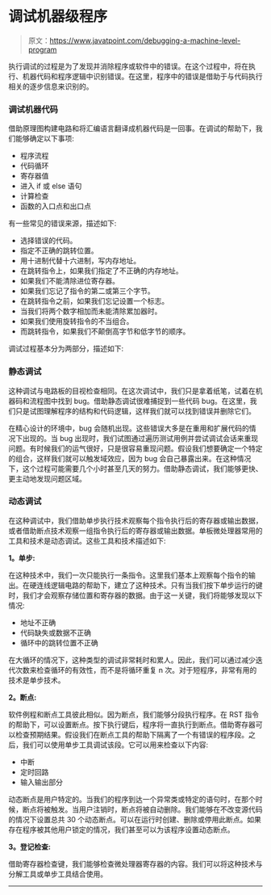 # 调试机器级程序

> 原文：<https://www.javatpoint.com/debugging-a-machine-level-program>

执行调试的过程是为了发现并消除程序或软件中的错误。在这个过程中，将在执行、机器代码和程序逻辑中识别错误。在这里，程序中的错误是借助于与代码执行相关的逐步信息来识别的。

### 调试机器代码

借助原理图构建电路和将汇编语言翻译成机器代码是一回事。在调试的帮助下，我们能够确定以下事项:

*   程序流程
*   代码循环
*   寄存器值
*   进入 if 或 else 语句
*   计算检查
*   函数的入口点和出口点

有一些常见的错误来源，描述如下:

*   选择错误的代码。
*   指定不正确的跳转位置。
*   用十进制代替十六进制，写内存地址。
*   在跳转指令上，如果我们指定了不正确的内存地址。
*   如果我们不能清除进位寄存器。
*   如果我们忘记了指令的第二或第三个字节。
*   在跳转指令之前，如果我们忘记设置一个标志。
*   当我们将两个数字相加而未能清除累加器时。
*   如果我们使用旋转指令的不当组合。
*   而跳转指令，如果我们不颠倒高字节和低字节的顺序。

调试过程基本分为两部分，描述如下:

### 静态调试

这种调试与电路板的目视检查相同。在这次调试中，我们只是拿着纸笔，试着在机器码和流程图中找到 bug。借助静态调试很难捕捉到一些代码 bug。在这里，我们只是试图理解程序的结构和代码逻辑，这样我们就可以找到错误并删除它们。

在精心设计的环境中，bug 会随机出现。这些错误大多是在重用和扩展代码的情况下出现的。当 bug 出现时，我们试图通过遍历测试用例并尝试调试会话来重现问题。有时候我们的运气很好，只是很容易重现问题。假设我们想要确定一个特定的组合，这样我们就可以触发域效应，因为 bug 会自己暴露出来。在这种情况下，这个过程可能需要几个小时甚至几天的努力。借助静态调试，我们能够更快、更主动地发现问题区域。

### 动态调试

在这种调试中，我们借助单步执行技术观察每个指令执行后的寄存器或输出数据，或者借助断点技术观察一组指令执行后的寄存器或输出数据。单板微处理器常用的工具和技术是动态调试。这些工具和技术描述如下:

**1。单步:**

在这种技术中，我们一次只能执行一条指令。这里我们基本上观察每个指令的输出。在硬连线逻辑电路的帮助下，建立了这种技术。只有当我们按下单步运行的键时，我们才会观察存储位置和寄存器的数据。由于这一关键，我们将能够发现以下情况:

*   地址不正确
*   代码缺失或数据不正确
*   循环中的跳转位置不正确

在大循环的情况下，这种类型的调试非常耗时和累人。因此，我们可以通过减少迭代次数来检查循环的有效性，而不是将循环重复 n 次。对于短程序，非常有用的技术是单步技术。

**2。断点:**

软件例程和断点工具彼此相似。因为断点，我们能够分段执行程序。在 RST 指令的帮助下，可以设置断点。按下执行键后，程序将一直执行到断点。借助寄存器可以检查预期结果。假设我们在断点工具的帮助下隔离了一个有错误的程序段。之后，我们可以使用单步工具调试该段。它可以用来检查以下内容:

*   中断
*   定时回路
*   输入输出部分

动态断点是用户特定的。当我们的程序到达一个异常类或特定的语句时，在那个时候，断点将被触发。当用户注销时，断点将被自动删除。我们能够在不改变源代码的情况下设置总共 30 个动态断点。可以在运行时创建、删除或停用此断点。如果存在程序被其他用户锁定的情况，我们甚至可以为该程序设置动态断点。

**3。登记检查:**

借助寄存器检查键，我们能够检查微处理器寄存器的内容。我们可以将这种技术与分解工具或单步工具结合使用。

* * *